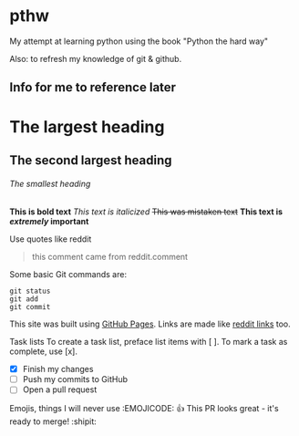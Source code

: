 # pthw
My attempt at learning python using the book "Python the hard way"

Also: to refresh my knowledge of git & github.

## Info for me to reference later
# The largest heading
## The second largest heading
###### The smallest heading

**This is bold text**
*This text is italicized*
~~This was mistaken text~~
**This text is _extremely_ important**

Use quotes like reddit
>this comment came from reddit.comment

Some basic Git commands are:
```
git status
git add
git commit
```
This site was built using [GitHub Pages](https://pages.github.com/).
Links are made like [reddit links](https://www.reddit.com) too.

Task lists
To create a task list, preface list items with [ ]. To mark a task as complete, use [x].

- [x] Finish my changes
- [ ] Push my commits to GitHub
- [ ] Open a pull request

Emojis, things I will never use :EMOJICODE:
 :+1: This PR looks great - it's ready to merge! :shipit:
